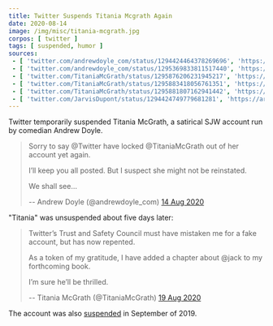 ```yaml
---
title: Twitter Suspends Titania Mcgrath Again
date: 2020-08-14
image: /img/misc/titania-mcgrath.jpg
corpos: [ twitter ]
tags: [ suspended, humor ]
sources:
 - [ 'twitter.com/andrewdoyle_com/status/1294424464378269696', 'https://archive.is/ADDMa' ]
 - [ 'twitter.com/andrewdoyle_com/status/1295369833811517440', 'https://archive.is/MuHMS' ]
 - [ 'twitter.com/TitaniaMcGrath/status/1295876206231945217', 'https://archive.is/GASLY' ]
 - [ 'twitter.com/TitaniaMcGrath/status/1295883418056761351', 'https://archive.is/RCW1C' ]
 - [ 'twitter.com/TitaniaMcGrath/status/1295881807162941442', 'https://archive.is/JIRN3' ]
 - [ 'twitter.com/JarvisDupont/status/1294424749779681281', 'https://archive.is/2FumF' ]
---
```


Twitter temporarily suspended Titania McGrath, a satirical SJW account
run by comedian Andrew Doyle.
> Sorry to say @Twitter have locked @TitaniaMcGrath out of her account yet
> again. 
>
> I’ll keep you all posted. But I suspect she might not be reinstated. 
>
> We shall see...
>
> -- Andrew Doyle (@andrewdoyle_com) [14 Aug 2020](https://archive.is/ADDMa)

"Titania" was unsuspended about five days later:
> Twitter’s Trust and Safety Council must have mistaken me for a fake account,
> but has now repented.
>
> As a token of my gratitude, I have added a chapter about @jack to my
> forthcoming book. 
>
> I’m sure he’ll be thrilled.
>
> -- Titania McGrath (@TitaniaMcGrath) [19 Aug 2020](https://archive.is/JIRN3)

The account was also [suspended](/events/twitter-suspends-titania-mcgrath/) in
September of 2019.
